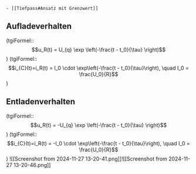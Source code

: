 	- [[Tiefpass#Ansatz mit Grenzwert]]

## Aufladeverhalten 
(tgiFormel::$$u_R(t) = U_{q} \exp \left(-\frac{t - t_0}{\tau} \right)$$)
(tgiFormel::$$i_{C}(t)=i_R(t) = I_0 \cdot \exp\left(-\frac{t - t_0}{\tau}\right), \quad I_0 = \frac{U_0}{R}$$)
## Entladenverhalten

(tgiFormel::$$u_R(t) = -U_{q} \exp \left(-\frac{t - t_0}{\tau} \right)$$)
(tgiFormel::$$i_{C}(t)=i_R(t) = -I_0 \cdot \exp\left(-\frac{t - t_0}{\tau}\right), \quad I_0 = \frac{U_0}{R}$$)
![[Screenshot from 2024-11-27 13-20-41.png]]![[Screenshot from 2024-11-27 13-20-46.png]]